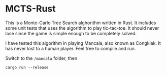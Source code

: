 # MCTS-Rust
This is a Monte-Carlo Tree Search alghorithm written in Rust. It includes some unit tests that uses the algorithm to play tic-tac-toe. It should never lose since the game is simple enough to be completely solved.

I have tested this algorithm in playing Mancala, also known as Congklak. It has never lost to a human player. Feel free to compile and run.

Switch to the ``/mancala`` folder, then
```
cargo run --release
```
